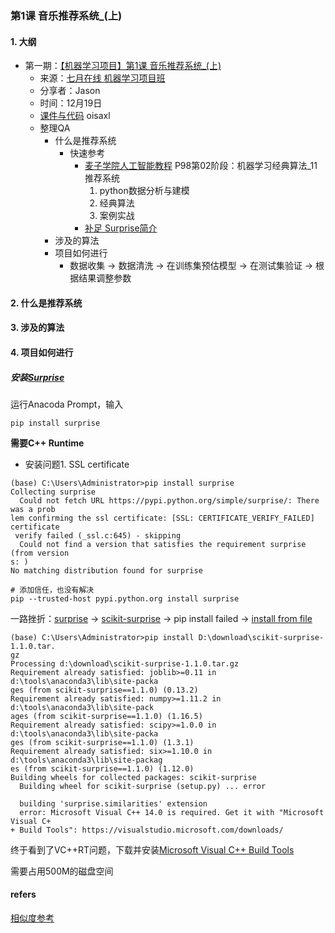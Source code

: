 ### 第1课 音乐推荐系统_(上)
#### 1. 大纲
* 第一期：[【机器学习项目】第1课 音乐推荐系统_(上)](https://www.bilibili.com/video/av54736297?from=search&seid=17890613965883443557)  
  * 来源：[七月在线 机器学习项目班](https://www.julyedu.com/course/getdetail/48/)
  * 分享者：Jason
  * 时间：12月19日
  * [课件与代码](https://share.weiyun.com/5GkwBgK) oisaxl
  * 整理QA
    * 什么是推荐系统 
      * 快速参考 
        * [麦子学院人工智能教程](https://www.bilibili.com/video/av70039845) P98第02阶段：机器学习经典算法_11推荐系统
          1. python数据分析与建模
          2. 经典算法
          3. 案例实战
        * [补足 Surprise简介](https://www.bilibili.com/video/av37644716?p=7)
    * 涉及的算法
    * 项目如何进行
      * 数据收集 -> 数据清洗 -> 在训练集预估模型 -> 在测试集验证 -> 根据结果调整参数

#### 2. 什么是推荐系统

#### 3. 涉及的算法

#### 4. 项目如何进行

##### 安装[Surprise](http://surprise.readthedocs.io/en/stable/index.html)

运行Anacoda Prompt，输入

```
pip install surprise
```

**需要C++ Runtime**

* 安装问题1. SSL certificate

```
(base) C:\Users\Administrator>pip install surprise
Collecting surprise
  Could not fetch URL https://pypi.python.org/simple/surprise/: There was a prob
lem confirming the ssl certificate: [SSL: CERTIFICATE_VERIFY_FAILED] certificate
 verify failed (_ssl.c:645) - skipping
  Could not find a version that satisfies the requirement surprise (from version
s: )
No matching distribution found for surprise

# 添加信任，也没有解决
pip --trusted-host pypi.python.org install surprise
```

一路挫折：[surprise](https://pypi.org/project/surprise/) -> [scikit-surprise](https://pypi.org/project/scikit-surprise/#files)  -> pip install failed -> [install from file](https://packaging.python.org/tutorials/installing-packages/)

```
(base) C:\Users\Administrator>pip install D:\download\scikit-surprise-1.1.0.tar.
gz
Processing d:\download\scikit-surprise-1.1.0.tar.gz
Requirement already satisfied: joblib>=0.11 in d:\tools\anaconda3\lib\site-packa
ges (from scikit-surprise==1.1.0) (0.13.2)
Requirement already satisfied: numpy>=1.11.2 in d:\tools\anaconda3\lib\site-pack
ages (from scikit-surprise==1.1.0) (1.16.5)
Requirement already satisfied: scipy>=1.0.0 in d:\tools\anaconda3\lib\site-packa
ges (from scikit-surprise==1.1.0) (1.3.1)
Requirement already satisfied: six>=1.10.0 in d:\tools\anaconda3\lib\site-packag
es (from scikit-surprise==1.1.0) (1.12.0)
Building wheels for collected packages: scikit-surprise
  Building wheel for scikit-surprise (setup.py) ... error
  
  building 'surprise.similarities' extension
  error: Microsoft Visual C++ 14.0 is required. Get it with "Microsoft Visual C+
+ Build Tools": https://visualstudio.microsoft.com/downloads/
```
终于看到了VC++RT问题，下载并安装[Microsoft Visual C++ Build Tools](https://visualstudio.microsoft.com/thank-you-downloading-visual-studio/?sku=BuildTools&rel=16)

需要占用500M的磁盘空间



#### refers

[相似度参考](https://surprise.readthedocs.io/en/stable/similarities.html)


